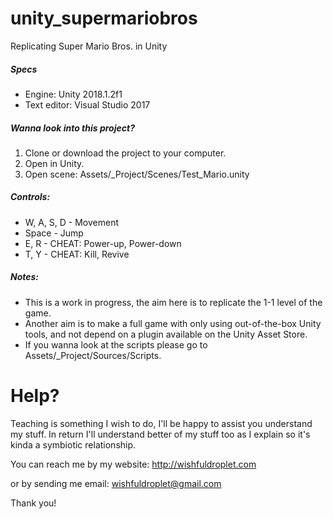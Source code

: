 # unity_supermariobros
Replicating Super Mario Bros. in Unity

##### Specs
* Engine: Unity 2018.1.2f1
* Text editor: Visual Studio 2017

##### Wanna look into this project?
1. Clone or download the project to your computer.
2. Open in Unity.
3. Open scene: Assets/_Project/Scenes/Test_Mario.unity

##### Controls:
* W, A, S, D - Movement
* Space - Jump
* E, R - CHEAT: Power-up, Power-down
* T, Y - CHEAT: Kill, Revive

##### Notes:
* This is a work in progress, the aim here is to replicate the 1-1 level of the game.
* Another aim is to make a full game with only using out-of-the-box Unity tools, and not depend on a plugin available on the Unity Asset Store.
* If you wanna look at the scripts please go to Assets/_Project/Sources/Scripts.

# Help?
Teaching is something I wish to do, I'll be happy to assist you understand my stuff. In return I'll understand better of my stuff too as I explain so it's kinda a symbiotic relationship.

You can reach me by my website: http://wishfuldroplet.com

or by sending me email:
wishfuldroplet@gmail.com

Thank you!
